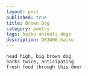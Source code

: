 ```yaml
---
layout: post
published: true
title: Brown Dog
category: poetry
tags: haiku animals dogs
description: DR3WH0.haiku
---
```


	head high, big brown dog
	barks twice, anticipating
	fresh food through this door
